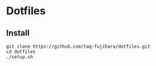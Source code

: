 # Dotfiles

## Install

```
git clone https://github.com/taq-fujihara/dotfiles.git
cd dotfiles
./setup.sh
```

